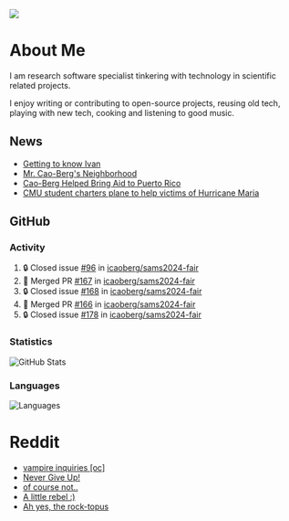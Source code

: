 ![](https://komarev.com/ghpvc/?username=icaoberg)

# About Me
I am research software specialist tinkering with technology in scientific related projects.

I enjoy writing or contributing to open-source projects, reusing old tech, playing with new tech, cooking and listening to good music.

## News
* [Getting to know Ivan](https://www.psc.edu/ivan-inside-psc-spotlight-2/)
* [Mr. Cao-Berg's Neighborhood](https://www.cmu.edu/engage/about-us/news/alumni/profile-cao-berg.html)
* [Cao-Berg Helped Bring Aid to Puerto Rico](https://www.cmu.edu/piper/news/archives/2018/february/ivan-cao-berg.html)
* [CMU student charters plane to help victims of Hurricane Maria](http://thetartan.org/2017/10/30/news/puerto-rico-aid)

## GitHub
### Activity
<!--START_SECTION:activity-->
1. 🔒 Closed issue [#96](https://github.com/icaoberg/sams2024-fair/issues/96) in [icaoberg/sams2024-fair](https://github.com/icaoberg/sams2024-fair)
2. 🎉 Merged PR [#167](https://github.com/icaoberg/sams2024-fair/pull/167) in [icaoberg/sams2024-fair](https://github.com/icaoberg/sams2024-fair)
3. 🔒 Closed issue [#168](https://github.com/icaoberg/sams2024-fair/issues/168) in [icaoberg/sams2024-fair](https://github.com/icaoberg/sams2024-fair)
4. 🎉 Merged PR [#166](https://github.com/icaoberg/sams2024-fair/pull/166) in [icaoberg/sams2024-fair](https://github.com/icaoberg/sams2024-fair)
5. 🔒 Closed issue [#178](https://github.com/icaoberg/sams2024-fair/issues/178) in [icaoberg/sams2024-fair](https://github.com/icaoberg/sams2024-fair)
<!--END_SECTION:activity-->

### Statistics
![GitHub Stats](https://github-readme-stats.vercel.app/api?username=icaoberg&count_private=true&show_icons=true)

### Languages
![Languages](https://github-readme-stats.vercel.app/api/top-langs/?username=icaoberg&show_icons=true&langs_count=10&hide=HTML,C,CSS,M)

# Reddit
<!-- BLOG-POST-LIST:START -->
- [vampire inquiries [oc]](https://www.reddit.com/r/u_icaoberg/comments/1705gy9/vampire_inquiries_oc/)
- [Never Give Up!](https://www.reddit.com/r/u_icaoberg/comments/13mcab5/never_give_up/)
- [of course not..](https://www.reddit.com/r/u_icaoberg/comments/13mc9h5/of_course_not/)
- [A little rebel :&rpar;](https://www.reddit.com/r/u_icaoberg/comments/13mc6yc/a_little_rebel/)
- [Ah yes, the rock-topus](https://www.reddit.com/r/u_icaoberg/comments/13mc4xk/ah_yes_the_rocktopus/)
<!-- BLOG-POST-LIST:END -->
